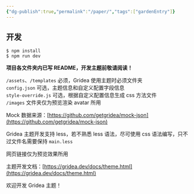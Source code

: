 ```yaml
---
{"dg-publish":true,"permalink":"/paper/","tags":["gardenEntry"]}
---
```


## 开发

```
$ npm install
$ npm run dev
```

**项目各文件夹内已写 README，开发主题前敬请阅读！**

`/assets`、`/templates` 必须，Gridea 使用主题时必须文件夹  
`config.json` 可选，主题信息和自定义配置字段信息  
`style-override.js` 可选，根据自定义配置信息生成 css 方法文件  
`/images` 文件夹仅为预览渲染 avatar 所用

Mock 数据来源：[https://github.com/getgridea/mock-json](https://github.com/getgridea/mock-json)

Gridea 主题开发支持 less，若不熟悉 less 语法，尽可使用 css 语法编写，只不过文件名需要保持 `main.less`

网页链接仅为预览效果所用

主题开发文档：[https://gridea.dev/docs/theme.html](https://gridea.dev/docs/theme.html)

欢迎开发 Gridea 主题！